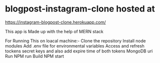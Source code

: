 # blogpost-instagram-clone hosted at 
https://instagram-blogpost-clone.herokuapp.com/


This app is Made up with the help of MERN stack


For Running This on loacal machine:-
Clone the repository
Install node modules
Add .env file for environmental variables
Access and refresh tockens secret keys and also add expire time of both tokens
MongoDB uri 
Run 
NPM run Build 
NPM start
